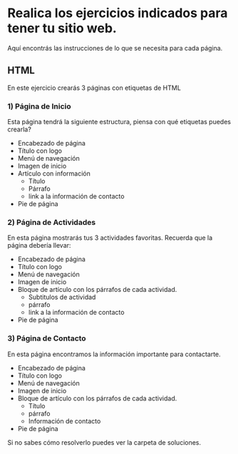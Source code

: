 # Realica los ejercicios indicados para tener tu sitio web.
Aquí encontrás las instrucciones de lo que se necesita para cada página. 
## HTML
En este ejercicio crearás 3 páginas con etiquetas de HTML
### 1) Página de Inicio
Esta página tendrá la siguiente estructura, piensa con qué etiquetas puedes crearla?

* Encabezado de página
* Título con logo
* Menú de navegación
* Imagen de inicio
* Artículo con información
    * Título
    * Párrafo
    * link a la información de contacto
* Pie de página

### 2) Página de Actividades
En esta página mostrarás tus 3 actividades favoritas. Recuerda que la página debería llevar:
* Encabezado de página
* Título con logo
* Menú de navegación
* Imagen de inicio
* Bloque de artículo con los párrafos de cada actividad.
    * Subtitulos de actividad 
    * párrafo
    * link a la información de contacto
* Pie de página

### 3) Página de Contacto
En esta página encontramos la información importante para contactarte.
* Encabezado de página
* Título con logo
* Menú de navegación
* Imagen de inicio
* Bloque de artículo con los párrafos de cada actividad.
    * Título
    * párrafo
    * Información de contacto
* Pie de página

Si no sabes cómo resolverlo puedes ver la carpeta de soluciones.